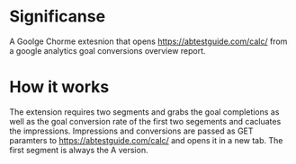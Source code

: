 # Significanse
A Goolge Chorme extesnion that opens https://abtestguide.com/calc/ from a google analytics goal conversions overview report.

# How it works
The extension requires two segments and grabs the goal completions as well as the goal conversion rate of the first two segements and cacluates the impressions. Impressions and conversions are passed as GET paramters to https://abtestguide.com/calc/ and opens it in a new tab. The first segment is always the A version.  
